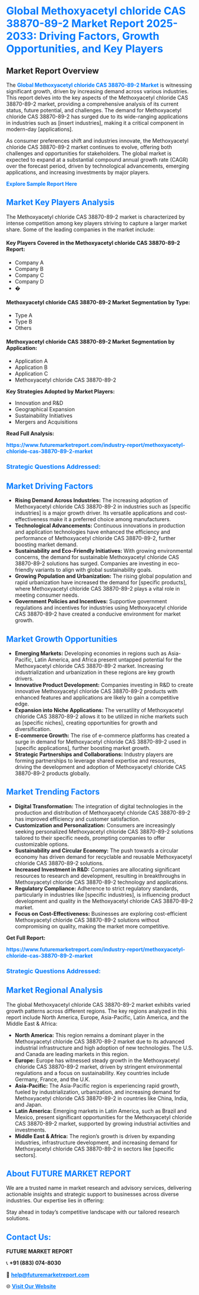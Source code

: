<h1 style="color: #007BFF;">Global Methoxyacetyl chloride CAS 38870-89-2 Market Report 2025-2033: Driving Factors, Growth Opportunities, and Key Players</h1>

<section id="overview">
<h2>Market Report Overview</h2>
<p>The <a href="https://www.futuremarketreport.com/industry-report/methoxyacetyl-chloride-cas-38870-89-2-market" style="color: #007BFF; text-decoration: none;"><strong>Global Methoxyacetyl chloride CAS 38870-89-2 Market</strong></a> is witnessing significant growth, driven by increasing demand across various industries. This report delves into the key aspects of the Methoxyacetyl chloride CAS 38870-89-2 market, providing a comprehensive analysis of its current status, future potential, and challenges. The demand for Methoxyacetyl chloride CAS 38870-89-2 has surged due to its wide-ranging applications in industries such as [insert industries], making it a critical component in modern-day [applications].</p>
<p>As consumer preferences shift and industries innovate, the Methoxyacetyl chloride CAS 38870-89-2 market continues to evolve, offering both challenges and opportunities for stakeholders. The global market is expected to expand at a substantial compound annual growth rate (CAGR) over the forecast period, driven by technological advancements, emerging applications, and increasing investments by major players.</p>
</section>

<section id="overview">
<p><a href="https://www.futuremarketreport.com/request-sample/reportId=111225" style="color: #007BFF; text-decoration: none;"><strong>Explore Sample Report Here</strong></a></p>
</section>

<section id="key-players">
<h2 style="color: #007BFF;">Market Key Players Analysis</h2>
<p>The Methoxyacetyl chloride CAS 38870-89-2 market is characterized by intense competition among key players striving to capture a larger market share. Some of the leading companies in the market include:</p>
<h4>Key Players Covered in the Methoxyacetyl chloride CAS 38870-89-2 Report:</h4>
<ul><li>Company A</li><li>Company B</li><li>Company C</li><li>Company D</li><li>�</li></ul>
<h4>Methoxyacetyl chloride CAS 38870-89-2 Market Segmentation by Type:</h4>
<ul><li>Type A</li><li>Type B</li><li>Others</li></ul>

<h4>Methoxyacetyl chloride CAS 38870-89-2 Market Segmentation by Application:</h4>
<ul><li>Application A</li><li>Application B</li><li>Application C</li><li>Methoxyacetyl chloride CAS 38870-89-2</li></ul>
<p><strong>Key Strategies Adopted by Market Players:</strong></p>
<ul>
<li>Innovation and R&D</li>
<li>Geographical Expansion</li>
<li>Sustainability Initiatives</li>
<li>Mergers and Acquisitions</li>
</ul>
</section>

<section>
<p><strong>Read Full Analysis: </strong></p><a href="https://www.futuremarketreport.com/industry-report/methoxyacetyl-chloride-cas-38870-89-2-market" style="color: #007BFF; text-decoration: none;"><strong>https://www.futuremarketreport.com/industry-report/methoxyacetyl-chloride-cas-38870-89-2-market</strong></a>
<h3 style="color: #007BFF;">Strategic Questions Addressed:</h3>
</section>

<section id="driving-factors">
<h2 style="color: #007BFF;">Market Driving Factors</h2>
<ul>
<li><strong>Rising Demand Across Industries:</strong> The increasing adoption of Methoxyacetyl chloride CAS 38870-89-2 in industries such as [specific industries] is a major growth driver. Its versatile applications and cost-effectiveness make it a preferred choice among manufacturers.</li>
<li><strong>Technological Advancements:</strong> Continuous innovations in production and application technologies have enhanced the efficiency and performance of Methoxyacetyl chloride CAS 38870-89-2, further boosting market demand.</li>
<li><strong>Sustainability and Eco-Friendly Initiatives:</strong> With growing environmental concerns, the demand for sustainable Methoxyacetyl chloride CAS 38870-89-2 solutions has surged. Companies are investing in eco-friendly variants to align with global sustainability goals.</li>
<li><strong>Growing Population and Urbanization:</strong> The rising global population and rapid urbanization have increased the demand for [specific products], where Methoxyacetyl chloride CAS 38870-89-2 plays a vital role in meeting consumer needs.</li>
<li><strong>Government Policies and Incentives:</strong> Supportive government regulations and incentives for industries using Methoxyacetyl chloride CAS 38870-89-2 have created a conducive environment for market growth.</li>
</ul>
</section>

<section id="growth-opportunities">
<h2 style="color: #007BFF;">Market Growth Opportunities</h2>
<ul>
<li><strong>Emerging Markets:</strong> Developing economies in regions such as Asia-Pacific, Latin America, and Africa present untapped potential for the Methoxyacetyl chloride CAS 38870-89-2 market. Increasing industrialization and urbanization in these regions are key growth drivers.</li>
<li><strong>Innovative Product Development:</strong> Companies investing in R&D to create innovative Methoxyacetyl chloride CAS 38870-89-2 products with enhanced features and applications are likely to gain a competitive edge.</li>
<li><strong>Expansion into Niche Applications:</strong> The versatility of Methoxyacetyl chloride CAS 38870-89-2 allows it to be utilized in niche markets such as [specific niches], creating opportunities for growth and diversification.</li>
<li><strong>E-commerce Growth:</strong> The rise of e-commerce platforms has created a surge in demand for Methoxyacetyl chloride CAS 38870-89-2 used in [specific applications], further boosting market growth.</li>
<li><strong>Strategic Partnerships and Collaborations:</strong> Industry players are forming partnerships to leverage shared expertise and resources, driving the development and adoption of Methoxyacetyl chloride CAS 38870-89-2 products globally.</li>
</ul>
</section>

<section id="trending-factors">
<h2 style="color: #007BFF;">Market Trending Factors</h2>
<ul>
<li><strong>Digital Transformation:</strong> The integration of digital technologies in the production and distribution of Methoxyacetyl chloride CAS 38870-89-2 has improved efficiency and customer satisfaction.</li>
<li><strong>Customization and Personalization:</strong> Consumers are increasingly seeking personalized Methoxyacetyl chloride CAS 38870-89-2 solutions tailored to their specific needs, prompting companies to offer customizable options.</li>
<li><strong>Sustainability and Circular Economy:</strong> The push towards a circular economy has driven demand for recyclable and reusable Methoxyacetyl chloride CAS 38870-89-2 solutions.</li>
<li><strong>Increased Investment in R&D:</strong> Companies are allocating significant resources to research and development, resulting in breakthroughs in Methoxyacetyl chloride CAS 38870-89-2 technology and applications.</li>
<li><strong>Regulatory Compliance:</strong> Adherence to strict regulatory standards, particularly in industries like [specific industries], is influencing product development and quality in the Methoxyacetyl chloride CAS 38870-89-2 market.</li>
<li><strong>Focus on Cost-Effectiveness:</strong> Businesses are exploring cost-efficient Methoxyacetyl chloride CAS 38870-89-2 solutions without compromising on quality, making the market more competitive.</li>
</ul>
</section>

<section>
<p><strong>Get Full Report: </strong></p><a href="https://www.futuremarketreport.com/industry-report/methoxyacetyl-chloride-cas-38870-89-2-market" style="color: #007BFF; text-decoration: none;"><strong>https://www.futuremarketreport.com/industry-report/methoxyacetyl-chloride-cas-38870-89-2-market</strong></a>
<h3 style="color: #007BFF;">Strategic Questions Addressed:</h3>
</section>


<section id="regional-analysis">
<h2 style="color: #007BFF;">Market Regional Analysis</h2>
<p>The global Methoxyacetyl chloride CAS 38870-89-2 market exhibits varied growth patterns across different regions. The key regions analyzed in this report include North America, Europe, Asia-Pacific, Latin America, and the Middle East & Africa:</p>
<ul>
<li><strong>North America:</strong> This region remains a dominant player in the Methoxyacetyl chloride CAS 38870-89-2 market due to its advanced industrial infrastructure and high adoption of new technologies. The U.S. and Canada are leading markets in this region.</li>
<li><strong>Europe:</strong> Europe has witnessed steady growth in the Methoxyacetyl chloride CAS 38870-89-2 market, driven by stringent environmental regulations and a focus on sustainability. Key countries include Germany, France, and the U.K.</li>
<li><strong>Asia-Pacific:</strong> The Asia-Pacific region is experiencing rapid growth, fueled by industrialization, urbanization, and increasing demand for Methoxyacetyl chloride CAS 38870-89-2 in countries like China, India, and Japan.</li>
<li><strong>Latin America:</strong> Emerging markets in Latin America, such as Brazil and Mexico, present significant opportunities for the Methoxyacetyl chloride CAS 38870-89-2 market, supported by growing industrial activities and investments.</li>
<li><strong>Middle East & Africa:</strong> The region’s growth is driven by expanding industries, infrastructure development, and increasing demand for Methoxyacetyl chloride CAS 38870-89-2 in sectors like [specific sectors].</li>
</ul>
</section>

<footer>
<h2 style="color: #007BFF;">About FUTURE MARKET REPORT</h2>
<p>We are a trusted name in market research and advisory services, delivering actionable insights and strategic support to businesses across diverse industries. Our expertise lies in offering:</p>

<p>Stay ahead in today’s competitive landscape with our tailored research solutions.</p>

<h2 style="color: #007BFF;">Contact Us:</h2>
<p><strong>FUTURE MARKET REPORT</strong></p>
<p>📞 <strong>+91 (883) 074-8030</strong></p>
<p>📧 <strong><a href="mailto:help@futuremarketreport.com" style="color: #007BFF;">help@futuremarketreport.com</a></strong></p>
<p>🌐 <strong><a href="https://www.futuremarketreport.com/" style="color: #007BFF;">Visit Our Website</a></strong></p>
</footer>